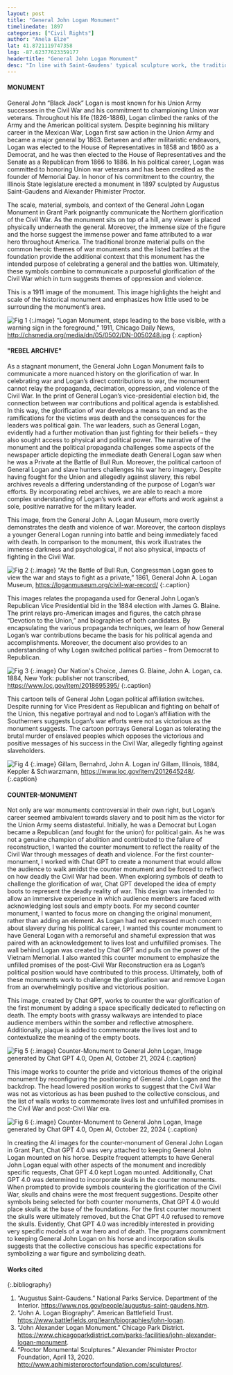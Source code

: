 ```yaml
---
layout: post
title: "General John Logan Monument"
timelinedate: 1897
categories: ["Civil Rights"]
author: "Anela Elze"
lat: 41.8721119747358
lng: -87.62377623359177
headertitle: "General John Logan Monument"
desc: "In line with Saint-Gaudens' typical sculpture work, the traditional bronze material and positioning are meant to celebrate the heroism exhibited by Logan in the various battles listed at the statue’s foundation. Moreover, Proctor’s expertise in life-size animal sculpting meant his equestrian statues work to represent military prowess all over the country. Together, these two artists worked to craft a monument memorializing a war hero of the Civil War."
---
```


#### MONUMENT
General John “Black Jack” Logan is most known for his Union Army successes in the Civil War and his commitment to championing Union war veterans. Throughout his life (1826-1886), Logan climbed the ranks of the Army and the American political system. Despite beginning his military career in the Mexican War, Logan first saw action in the Union Army and became a major general by 1863. Between and after militaristic endeavors, Logan was elected to the House of Representatives in 1858 and 1860 as a Democrat, and he was then elected to the House of Representatives and the Senate as a Republican from 1866 to 1886. In his political career, Logan was committed to honoring Union war veterans and has been credited as the founder of Memorial Day. In honor of his commitment to the country, the Illinois State legislature erected a monument in 1897 sculpted by Augustus Saint-Gaudens and Alexander Phimister Proctor.

The scale, material, symbols, and context of the General John Logan Monument in Grant Park poignantly communicate the Northern glorification of the Civil War. As the monument sits on top of a hill, any viewer is placed physically underneath the general. Moreover, the immense size of the figure and the horse suggest the immense power and fame attributed to a war hero throughout America. The traditional bronze material pulls on the common heroic themes of war monuments and the listed battles at the foundation provide the additional context that this monument has the intended purpose of celebrating a general and the battles won. Ultimately, these symbols combine to communicate a purposeful glorification of the Civil War which in turn suggests themes of oppression and violence. 

This is a 1911 image of the monument. This image highlights the height and scale of the historical monument and emphasizes how little used to be surrounding the monument’s area.

![Fig 1](images/logan3.jpg)
{:.image}
“Logan Monument, steps leading to the base visible, with a warning sign in the foreground,” 1911, Chicago Daily News, http://chsmedia.org/media/dn/05/0502/DN-0050248.jpg
{:.caption}

#### "REBEL ARCHIVE"
As a stagnant monument, the General John Logan Monument fails to communicate a more nuanced history on the glorification of war. In celebrating war and Logan’s direct contributions to war, the monument cannot relay the propaganda, decimation, oppression, and violence of the Civil War. In the print of General Logan’s vice-presidential election bid, the connection between war contributions and political agenda is established. In this way, the glorification of war develops a means to an end as the ramifications for the victims was death and the consequences for the leaders was political gain. The war leaders, such as General Logan, evidently had a further motivation than just fighting for their beliefs – they also sought access to physical and political power. The narrative of the monument and the political propaganda challenges some aspects of the newspaper article depicting the immediate death General Logan saw when he was a Private at the Battle of Bull Run. Moreover, the political cartoon of General Logan and slave hunters challenges his war hero imagery. Despite having fought for the Union and allegedly against slavery, this rebel archives reveals a differing understanding of the purpose of Logan’s war efforts. By incorporating rebel archives, we are able to reach a more complex understanding of Logan’s work and war efforts and work against a sole, positive narrative for the military leader.

This image, from the General John A. Logan Museum, more overtly demonstrates the death and violence of war. Moreover, the cartoon displays a younger General Logan running into battle and being immediately faced with death. In comparison to the monument, this work illustrates the immense darkness and psychological, if not also physical, impacts of fighting in the Civil War.

![Fig 2](images/logan4.jpg)
{:.image}
“At the Battle of Bull Run, Congressman Logan goes to view the war and stays to fight as a private,” 1861, General John A. Logan Museum, https://loganmuseum.org/civil-war-record/
{:.caption}

This images relates the propaganda used for General John Logan’s Republican Vice Presidential bid in the 1884 election with James G. Blaine. The print relays pro-American images and figures, the catch phrase “Devotion to the Union,” and biographies of both candidates. By encapsulating the various propaganda techniques, we learn of how General Logan’s war contributions became the basis for his political agenda and accomplishments. Moreover, the document also provides to an understanding of why Logan switched political parties – from Democrat to Republican.

![Fig 3](images/logan5.jpg)
{:.image}
Our Nation's Choice, James G. Blaine, John A. Logan, ca. 1884, New York: publisher not transcribed, https://www.loc.gov/item/2018695395/
{:.caption}

This cartoon tells of General John Logan political affiliation switches. Despite running for Vice President as Republican and fighting on behalf of the Union, this negative portrayal and nod to Logan’s affiliation with the Southerners suggests Logan’s war efforts were not as victorious as the monument suggests. The cartoon portrays General Logan as tolerating the brutal murder of enslaved peoples which opposes the victorious and positive messages of his success in the Civil War, allegedly fighting against slaveholders.

![Fig 4](images/logan6.jpg)
{:.image}
Gillam, Bernahrd, John A. Logan in/ Gillam, Illinois, 1884, Keppler & Schwarzmann, https://www.loc.gov/item/2012645248/. 
{:.caption}

#### COUNTER-MONUMENT
Not only are war monuments controversial in their own right, but Logan’s career seemed ambivalent towards slavery and to posit him as the victor for the Union Army seems distasteful. Initially, he was a Democrat but Logan became a Republican (and fought for the union) for political gain. As he was not a genuine champion of abolition and contributed to the failure of reconstruction, I wanted the counter monument to reflect the reality of the Civil War through messages of death and violence. For the first counter-monument, I worked with Chat GPT to create a monument that would allow the audience to walk amidst the counter monument and be forced to reflect on how deadly the Civil War had been. When exploring symbols of death to challenge the glorification of war, Chat GPT developed the idea of empty boots to represent the deadly reality of war. This design was intended to allow an immersive experience in which audience members are faced with acknowledging lost souls and empty boots. For my second counter monument, I wanted to focus more on changing the original monument, rather than adding an element. As Logan had not expressed much concern about slavery during his political career, I wanted this counter monument to have General Logan with a remorseful and shameful expression that was paired with an acknowledgement to lives lost and unfulfilled promises. The wall behind Logan was created by Chat GPT and pulls on the power of the Vietnam Memorial. I also wanted this counter monument to emphasize the unfilled promises of the post-Civil War Reconstruction era as Logan’s political position would have contributed to this process. Ultimately, both of these monuments work to challenge the glorification war and remove Logan from an overwhelmingly positive and victorious position.

This image, created by Chat GPT, works to counter the war glorification of the first monument by adding a space specifically dedicated to reflecting on death. The empty boots with grassy walkways are intended to place audience members within the somber and reflective atmosphere. Additionally, plaque is added to commemorate the lives lost and to contextualize the meaning of the empty boots.

![Fig 5](images/logan1.jpg)
{:.image}
Counter-Monument to General John Logan, Image generated by Chat GPT 4.0, Open AI, October 21, 2024
{:.caption}

This image works to counter the pride and victorious themes of the original monument by reconfiguring the positioning of General John Logan and the backdrop. The head lowered position works to suggest that the Civil War was not as victorious as has been pushed to the collective conscious, and the list of walls works to commemorate lives lost and unfulfilled promises in the Civil War and post-Civil War era.

![Fig 6](images/logan2.jpg)
{:.image}
Counter-Monument to General John Logan, Image generated by Chat GPT 4.0, Open AI, October 22, 2024
{:.caption}

In creating the AI images for the counter-monument of General John Logan in Grant Part, Chat GPT 4.0 was very attached to keeping General John Logan mounted on his horse. Despite frequent attempts to have General John Logan equal with other aspects of the monument and incredibly specific requests, Chat GPT 4.0 kept Logan mounted. Additionally, Chat GPT 4.0 was determined to incorporate skulls in the counter monuments. When prompted to provide symbols countering the glorification of the Civil War, skulls and chains were the most frequent suggestions. Despite other symbols being selected for both counter monuments, Chat GPT 4.0 would place skulls at the base of the foundations. For the first counter monument the skulls were ultimately removed, but the Chat GPT 4.0 refused to remove the skulls. Evidently, Chat GPT 4.0 was incredibly interested in providing very specific models of a war hero and of death. The programs commitment to keeping General John Logan on his horse and incorporation skulls suggests that the collective conscious has specific expectations for symbolizing a war figure and symbolizing death.

#### Works cited
{:.bibliography}
1. “Augustus Saint-Gaudens.” National Parks Service. Department of the Interior. https://www.nps.gov/people/augustus-saint-gaudens.htm. 
2. “John A. Logan Biography”. American Battlefield Trust. https://www.battlefields.org/learn/biographies/john-logan. 
3. “John Alexander Logan Monument.” Chicago Park District. https://www.chicagoparkdistrict.com/parks-facilities/john-alexander-logan-monument. 
4. “Proctor Monumental Sculptures.” Alexander Phimister Proctor Foundation, April 13, 2020. http://www.aphimisterproctorfoundation.com/sculptures/. 

